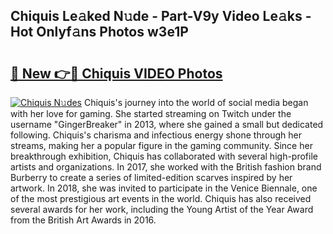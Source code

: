 ## Chiquis Le𝚊ked N𝚞de - Part-V9y Video Le𝚊ks - Hot Onlyf𝚊ns Photos w3e1P

# <h2><a href="http://ab69277.deff.icu/?id=Chiquis">🔗 New 👉🔴 Chiquis VIDEO Photos</a></h2>

[![Chiquis N𝚞des](https://i.imgur.com/rIISA9y.gif)](http://ab69277.deff.icu/?id=Chiquis)
Chiquis's journey into the world of social media began with her love for gaming. She started streaming on Twitch under the username "GingerBreaker" in 2013, where she gained a small but dedicated following. Chiquis's charisma and infectious energy shone through her streams, making her a popular figure in the gaming community. Since her breakthrough exhibition, Chiquis has collaborated with several high-profile artists and organizations. In 2017, she worked with the British fashion brand Burberry to create a series of limited-edition scarves inspired by her artwork. In 2018, she was invited to participate in the Venice Biennale, one of the most prestigious art events in the world. Chiquis has also received several awards for her work, including the Young Artist of the Year Award from the British Art Awards in 2016.
